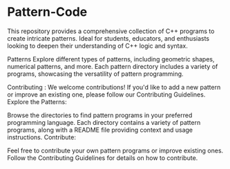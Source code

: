 # Pattern-Code
This repository provides a comprehensive collection of C++ programs to create intricate patterns. Ideal for students, educators, and enthusiasts looking to deepen their understanding of C++ logic and syntax.

Patterns Explore different types of patterns, including geometric shapes, numerical patterns, and more. Each pattern directory includes a variety of programs, showcasing the versatility of pattern programming.

Contributing :
We welcome contributions! If you'd like to add a new pattern or improve an existing one, please follow our Contributing Guidelines.
Explore the Patterns:

Browse the directories to find pattern programs in your preferred programming language.
Each directory contains a variety of pattern programs, along with a README file providing context and usage instructions.
Contribute:

Feel free to contribute your own pattern programs or improve existing ones.
Follow the Contributing Guidelines for details on how to contribute.
